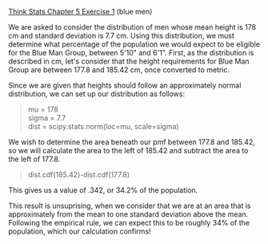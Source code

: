 [Think Stats Chapter 5 Exercise 1](http://greenteapress.com/thinkstats2/html/thinkstats2006.html#toc50) (blue men)

We are asked to consider the distribution of men whose mean height is 178 cm and standard deviation is 7.7 cm. Using this distribution, we must determine what percentage of the population we would expect to be eligible for the Blue Man Group, between 5'10" and 6'1". First, as the distribution is described in cm, let's consider that the height requirements for Blue Man Group are between 177.8 and 185.42 cm, once converted to metric. 

Since we are given that heights should follow an approximately normal distribution, we can set up our distribution as follows:

>mu = 178  
>sigma = 7.7  
>dist = scipy.stats.norm(loc=mu, scale=sigma)

We wish to determine the area beneath our pmf between 177.8 and 185.42, so we will calculate the area to the left of 185.42 and subtract the area to the left of 177.8.

>dist.cdf(185.42)-dist.cdf(177.8)  

This gives us a value of .342, or 34.2% of the population. 

This result is unsuprising, when we consider that we are at an area that is approximately from the mean to one standard deviation above the mean. Following the empirical rule, we can expect this to be roughly 34% of the population, which our calculation confirms!
